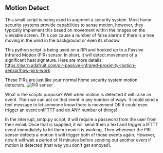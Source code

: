 **Motion Detect**
-

This small script is being used to augment a security system. Most home security systems provide capabilities to sense
motion, however, they typically implement this based on movement within the images on the viewable screen. This can
 cause a number of false alarms if there is a tree moving in the wind in the background or even its shadow. 
 
 This python script is being used on a RPi and hooked up to a Passive Infrared Motion (PIR) sensor. In short, it will 
 detect movement of a significant heat signature. Here are more details: 
 https://learn.adafruit.com/pir-passive-infrared-proximity-motion-sensor/how-pirs-work
 
 These PIRs are just like your normal home security system motion detectors.
 ![PIR sensor](http://thefullstacknerd.com/wp-content/uploads/2017/12/PIR.jpg)
 
 What is the scripts purpose? Well when motion is detected it will raise an event. Then we can act on that event in any 
 number of ways. It could send a text message to let someone know there is movement OR it could even trigger an event on[IFTTT](https://ifttt.com/) and do ANY number of things!
 
 In the interrupt_smtp.py script, it will require a password from the user from their email. Once that is supplied, it 
 will send them a text and trigger a IFTTT event immediately to let them know it is working. Then whenever the PIR 
 sensor detects a motion it will trigger both of those events again. However, now it will wait a period of N minutes 
 before sending out another event if motion is detected (that way you don't get annoyed).

